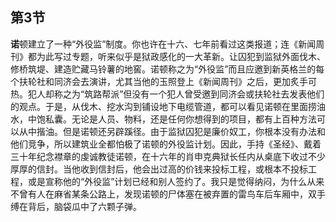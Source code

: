 ## 第3节

<strong>诺</strong>顿建立了一种“外役监”制度。你也许在十六、七年前看过这类报道；连《新闻周刊》都为此写过专题，听来似乎是狱政感化的一大革新。让囚犯到监狱外面伐木、修桥筑堤、建造贮藏马铃薯的地窖。诺顿称之为“外役监”而且应邀到新英格兰的每个扶轮社和同济会去演讲，尤其当他的玉照登上《新闻周刊》之后，更加炙手可热。犯人却称之为“筑路帮派”但没有一个犯人曾受邀到同济会或扶轮社去发表他们的观点。于是，从伐木、挖水沟到铺设地下电缆管道，都可以看见诺顿在里面捞油水，中饱私囊。无论是人员、物料，还是任何你想得到的项目，都有上百种方法可以从中揩油。但是诺顿还另辟蹊径。由于监狱囚犯是廉价奴工，你根本没有办法和他们竞争，所以建筑业全都怕极了诺顿的外役监计划。因此，手持《圣经》、戴着三十年纪念襟章的虔诚教徒诺顿，在十六年的肖申克典狱长任内从桌底下收过不少厚厚的信封。当他收到信封后，他会出过高的价钱来投标工程，或根本不投标工程，或是宣称他的“外役监”计划已经和别人签约了。我只是觉得纳闷，为什么从来不曾有人在麻省某条公路上，发现诺顿的尸体塞在被弃置的雷鸟车后车厢中，双手缚在背后，脑袋瓜中了六颗子弹。